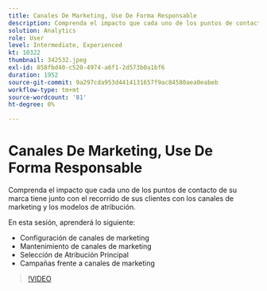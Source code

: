 ```yaml
---
title: Canales De Marketing, Use De Forma Responsable
description: Comprenda el impacto que cada uno de los puntos de contacto de su marca tiene a lo largo del recorrido de sus clientes con los canales de marketing y los modelos de atribución. En esta sesión,... (las descripciones deben tener entre 60 y 160 caracteres)
solution: Analytics
role: User
level: Intermediate, Experienced
kt: 10322
thumbnail: 342532.jpeg
exl-id: 858fbd40-c520-4974-a6f1-2d573b0a1bf6
duration: 1952
source-git-commit: 9a297cda953d4414131657f9ac84580aea0eabeb
workflow-type: tm+mt
source-wordcount: '81'
ht-degree: 0%

---
```


# Canales De Marketing, Use De Forma Responsable

Comprenda el impacto que cada uno de los puntos de contacto de su marca tiene junto con el recorrido de sus clientes con los canales de marketing y los modelos de atribución.

En esta sesión, aprenderá lo siguiente:

* Configuración de canales de marketing
* Mantenimiento de canales de marketing
* Selección de Atribución Principal
* Campañas frente a canales de marketing

>[!VIDEO](https://video.tv.adobe.com/v/342532/?quality=12&learn=on)
